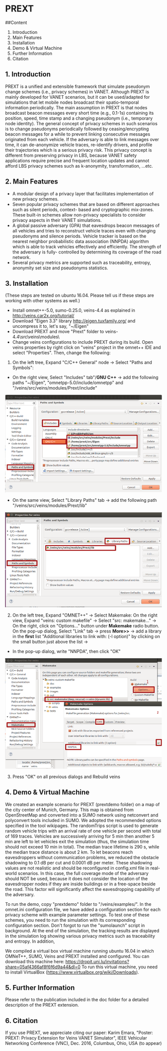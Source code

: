 # PREXT

##Content
1. Introduction
2. Main Features
3. Installation 
4. Demo & Virtual Machine
5. Further Information
6. Citation  

## 1. Introduction
PREXT is a unified and extensible framework that simulate pseudonym change schemes (i.e., privacy schemes) in VANET. Although PREXT is mainly developed for VANET scenarios, but it can be used/adapted for simulations that let mobile nodes broadcast their spatio-temporal information periodically. The main assumption in PREXT is that nodes broadcast beacon messages every short time (e.g., 0.1-1s) containing its position, speed, time stamp and a changing pseudonym (i.e., temporary node identity). The general concept of privacy schemes in such scenarios is to change pseudonyms periodically followed by ceasing/encrypting beacon messages for a while to prevent linking consecutive messages originated from each vehicle. If the adversary is able to link messages over time, it can de-anonymize vehicle traces, re-identify drivers, and profile their trajectories which is a serious privacy risk. This privacy concept is different from preserving privacy in LBS, because VANET safety applications require precise and frequent location updates and cannot afford LBS privacy schemes such as k-anonymity, transformation, ...etc. 

## 2. Main Features
- A modular design of a privacy layer that facilitates implementation of new privacy schemes.
- Seven popular privacy schemes that are based on different approaches such as silent periods, context- based and cryptographic mix-zones. These built-in schemes allow non-privacy specialists to consider privacy aspects in their VANET simulations.
- A global passive adversary (GPA) that eavesdrops beacon messages of all vehicles and tries to reconstruct vehicle traces even with changing pseudonyms and silence periods. Vehicle tracker is based on the nearest neighbor probabilistic data association (NNPDA) algorithm which is able to track vehicles effectively and efficiently. The strength of the adversary is fully- controlled by determining its coverage of the road network.
- Several privacy metrics are supported such as traceability, entropy, anonymity set size and pseudonyms statistics.

## 3. Installation 
(These steps are tested on ubuntu 16.04. Please tell us if these steps are working with other systems as well.)
- Install omnet++-5.0, sumo-0.25.0, veins-4.4 as explained in http://veins.car2x.org/tutorial/
- Download "Eigen 3.3" library http://eigen.tuxfamily.org/  and uncompress it to, let's say, "~/Eigen"
- Download PREXT and move "Prext" folder to veins-4.4\src\veins\modules\
- Change veins configurations to include PREXT during its build. Open veins properties by right click on "veins" project in the omnet++ IDE and select "Properties". Then, change the following:

1. On the left tree, Expand "C/C++ General" node -> Select "Paths and Symbols":
  * On the right view, Select "Includes" tab"/**GNU C++** ->  add the following paths "~/Eigen", "omnetpp-5.0/include/omnetpp" and "/veins/src/veins/modules/Prext/include"

![](img/config1.png?raw=true)

  * On the same view, Select "Library Paths" tab -> add the following path "/veins/src/veins/modules/Prext/lib"

![](img/config2.png?raw=true)

2. On the left tree, Expand "OMNET++" -> Select Makemake: On the right view, Expand "veins: custom makefile" -> Select "src: makemake..." -> On the right, click on "Options..." button under **Makemake** radio button. On the pop-up dialog, Select "Link" tab -> press **More>>** -> add a library in the **first** list "Additional libraries to link with: (-l option)" by clicking on the small button just above the list -> 
  * In the pop-up dialog, write "NNPDA", then click "OK"

![](img/config3.png?raw=true)

3. Press "OK" on all previous dialogs and Rebuild veins

## 4. Demo & Virtual Machine
We created an example scenario for PREXT (prextdemo folder) on a map of the city center of Munich, Germany. This map is obtained from OpenStreetMap and converted into a SUMO network using netconvert and polyconvert tools included in SUMO. We adopted the recommended options specified  in the tool wikipages. The randomTrips script is used to generate random vehicle trips with an arrival rate of one vehicle per second with total of 169 traces. Vehicles are successively arriving for 5 min then another 5 min are left to let vehicles exit the simulation (thus, the simulation time should not exceed 10 min in total). The median trace lifetime is 290 s, while the median trace distance is about  2 km. To  let beacons reach eavesdroppers without communication problems, we reduced the obstacle shadowing to 0.1 dB per cut and 0.0001 dB per meter. These shadowing values are not realistic and should be reconfigured in config.xml file in real-world scenarios. In this case, the full coverage mode of the adversary should NOT be used, because it does not consider the location of the eavesdropper nodes if they are inside buildings or in a free-space beside the road. This factor will significantly affect the eavesdropping capability of the adversary.
  
To run the demo, copy "prextdemo" folder to "/veins/examples/". In the omnet.ini configuration file, we have added a configuration section for each privacy scheme with example parameter settings. To test one of these schemes, you need to run the simulation with its corresponding configuration section. Don't forgot to run the "sumolaunch" script in background. At the end of the simulation, the tracking results are displayed in the simulation log showing various privacy metrics such as traceability and entropy. In addition, 

We compiled a virtual box virtual machine running ubuntu 16.04 in which OMNeT++, SUMO, Veins and PREXT installed and configured. You can download this machine here: https://dropit.uni.lu/invitations?share=05af4366af8f6f6d9a44&dl=0
To run this virtual machine, you need to install VirtualBox (https://www.virtualbox.org/wiki/Downloads). 

## 5. Further Information
Please refer to the publication included in the doc folder for a detailed description of the PREXT extension.

## 6. Citation
If you use PREXT, we appreciate citing our paper:
Karim Emara, "Poster: PREXT: Privacy Extension for Veins VANET Simulator", IEEE Vehicular Networking Conference (VNC), Dec. 2016, Columbus, Ohio, USA (to appear)
